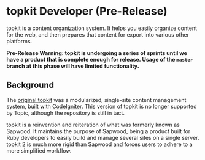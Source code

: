 topkit Developer (Pre-Release)
==========

topkit is a content organization system. It helps you easily organize content
for the web, and then prepares that content for export into various other
platforms.

**Pre-Release Warning: topkit is undergoing a series of sprints until we have a
product that is complete enough for release. Usage of the `master` branch at
this phase will have limited functionality.**

Background
----------

The [original topkit](https://github.com/topicdesign/topkit) was a modularized,
single-site content management system, built with
[CodeIgniter](http://www.codeigniter.com/). This version of topkit is no longer
supported by Topic, although the repository is still in tact.

topkit is a reinvention and reiteration of what was formerly known as Sapwood.
It maintains the purpose of Sapwood, being a product built for Ruby developers
to easily build and manage several sites on a single server. topkit 2 is much
more rigid than Sapwood and forces users to adhere to a more simplified
workflow.
